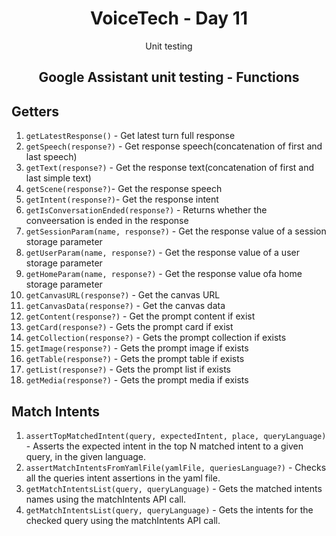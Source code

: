 <div align="center">
  <h1>VoiceTech - Day 11</h1>
  <p>Unit testing</p>
</div>

<h2 align="center">Google Assistant unit testing - Functions</h2>

## Getters

1. `getLatestResponse()` - Get latest turn full response
2. `getSpeech(response?)` - Get response speech(concatenation of first and last speech)
3. `getText(response?)` - Get the response text(concatenation of first and last simple text)
4. `getScene(response?)`- Get the response speech
5. `getIntent(response?)`- Get the response intent
6. `getIsConversationEnded(response?)` - Returns whether the conveersation is ended in the response
7.  `getSessionParam(name, response?)` - Get the response value of a session storage parameter
8. `getUserParam(name, response?)` - Get the response value of a user storage parameter
9. `getHomeParam(name, response?)` - Get the response value ofa home storage parameter
10. `getCanvasURL(response?)` - Get the canvas URL
11. `getCanvasData(response?)` - Get the canvas data
12. `getContent(response?)` - Get the prompt content if exist
13. `getCard(response?)` - Gets the prompt card if exist
14. `getCollection(response?)` - Gets the prompt collection if exists
15. `getImage(response?)` - Gets the prompt image if exists
16. `getTable(response?)` - Gets the prompt table if exists
17. `getList(response?)` - Gets the prompt list if exists
18. `getMedia(response?)` - Gets the prompt media if exists

## Match Intents

1. `assertTopMatchedIntent(query, expectedIntent, place, queryLanguage)` - Asserts the expected intent in the top N matched intent to a given query, in the given language.
2. `assertMatchIntentsFromYamlFile(yamlFile, queriesLanguage?)` - Checks all the queries intent assertions in the yaml file.
3. `getMatchIntentsList(query, queryLanguage)` - Gets the matched intents names using the matchIntents API call.
4. `getMatchIntentsList(query, queryLanguage)` - Gets the intents for the checked query using the matchIntents API call.